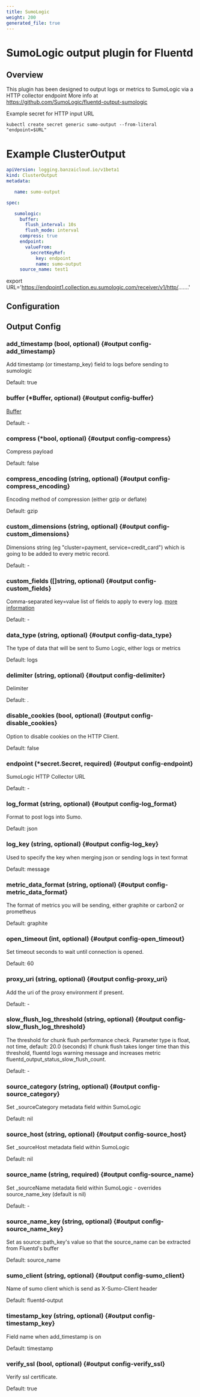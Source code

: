 ```yaml
---
title: SumoLogic
weight: 200
generated_file: true
---
```


# SumoLogic output plugin for Fluentd
## Overview
 This plugin has been designed to output logs or metrics to SumoLogic via a HTTP collector endpoint
 More info at https://github.com/SumoLogic/fluentd-output-sumologic

 Example secret for HTTP input URL
 ```
 kubectl create secret generic sumo-output --from-literal "endpoint=$URL"
 ```

 # Example ClusterOutput

 ```yaml
 apiVersion: logging.banzaicloud.io/v1beta1
 kind: ClusterOutput
 metadata:

	name: sumo-output

 spec:

	sumologic:
	  buffer:
	    flush_interval: 10s
	    flush_mode: interval
	  compress: true
	  endpoint:
	    valueFrom:
	      secretKeyRef:
	        key: endpoint
	        name: sumo-output
	  source_name: test1

 ```

export URL='https://endpoint1.collection.eu.sumologic.com/receiver/v1/http/.......'

## Configuration
## Output Config

### add_timestamp (bool, optional) {#output config-add_timestamp}

Add timestamp (or timestamp_key) field to logs before sending to sumologic

Default: true

### buffer (*Buffer, optional) {#output config-buffer}

[Buffer](../buffer/) 

Default: -

### compress (*bool, optional) {#output config-compress}

Compress payload

Default: false

### compress_encoding (string, optional) {#output config-compress_encoding}

Encoding method of compression (either gzip or deflate)

Default: gzip

### custom_dimensions (string, optional) {#output config-custom_dimensions}

Dimensions string (eg "cluster=payment, service=credit_card") which is going to be added to every metric record. 

Default: -

### custom_fields ([]string, optional) {#output config-custom_fields}

Comma-separated key=value list of fields to apply to every log. [more information](https://help.sumologic.com/Manage/Fields#http-source-fields) 

Default: -

### data_type (string, optional) {#output config-data_type}

The type of data that will be sent to Sumo Logic, either logs or metrics

Default: logs

### delimiter (string, optional) {#output config-delimiter}

Delimiter

Default: .

### disable_cookies (bool, optional) {#output config-disable_cookies}

Option to disable cookies on the HTTP Client.

Default: false

### endpoint (*secret.Secret, required) {#output config-endpoint}

SumoLogic HTTP Collector URL 

Default: -

### log_format (string, optional) {#output config-log_format}

Format to post logs into Sumo.

Default: json

### log_key (string, optional) {#output config-log_key}

Used to specify the key when merging json or sending logs in text format

Default: message

### metric_data_format (string, optional) {#output config-metric_data_format}

The format of metrics you will be sending, either graphite or carbon2 or prometheus

Default: graphite

### open_timeout (int, optional) {#output config-open_timeout}

Set timeout seconds to wait until connection is opened.

Default: 60

### proxy_uri (string, optional) {#output config-proxy_uri}

Add the uri of the proxy environment if present. 

Default: -

### slow_flush_log_threshold (string, optional) {#output config-slow_flush_log_threshold}

The threshold for chunk flush performance check. Parameter type is float, not time, default: 20.0 (seconds) If chunk flush takes longer time than this threshold, fluentd logs warning message and increases metric fluentd_output_status_slow_flush_count. 

Default: -

### source_category (string, optional) {#output config-source_category}

Set _sourceCategory metadata field within SumoLogic

Default: nil

### source_host (string, optional) {#output config-source_host}

Set _sourceHost metadata field within SumoLogic

Default: nil

### source_name (string, required) {#output config-source_name}

Set _sourceName metadata field within SumoLogic - overrides source_name_key (default is nil) 

Default: -

### source_name_key (string, optional) {#output config-source_name_key}

Set as source::path_key's value so that the source_name can be extracted from Fluentd's buffer

Default: source_name

### sumo_client (string, optional) {#output config-sumo_client}

Name of sumo client which is send as X-Sumo-Client header

Default: fluentd-output

### timestamp_key (string, optional) {#output config-timestamp_key}

Field name when add_timestamp is on

Default: timestamp

### verify_ssl (bool, optional) {#output config-verify_ssl}

Verify ssl certificate.

Default: true


